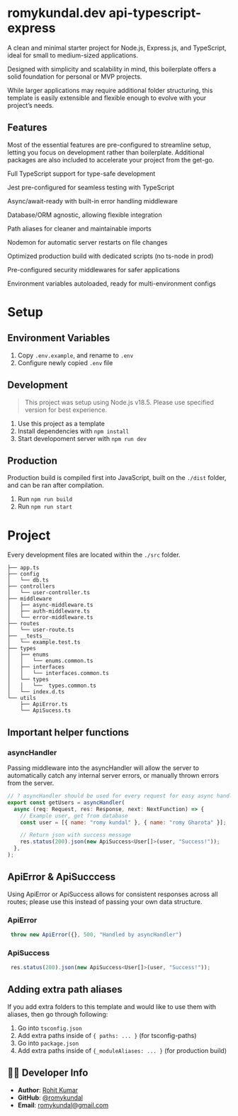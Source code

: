 # romykundal.dev api-typescript-express
A clean and minimal starter project for Node.js, Express.js, and TypeScript, ideal for small to medium-sized applications.

Designed with simplicity and scalability in mind, this boilerplate offers a solid foundation for personal or MVP projects.

While larger applications may require additional folder structuring, this template is easily extensible and flexible enough to evolve with your project’s needs.

## Features
Most of the essential features are pre-configured to streamline setup, letting you focus on development rather than boilerplate. Additional packages are also included to accelerate your project from the get-go.

Full TypeScript support for type-safe development

Jest pre-configured for seamless testing with TypeScript

Async/await-ready with built-in error handling middleware

Database/ORM agnostic, allowing flexible integration

Path aliases for cleaner and maintainable imports

Nodemon for automatic server restarts on file changes

Optimized production build with dedicated scripts (no ts-node in prod)

Pre-configured security middlewares for safer applications

Environment variables autoloaded, ready for multi-environment configs

# Setup

## Environment Variables

1. Copy ```.env.example```, and rename to ```.env```
2. Configure newly copied ```.env``` file 

## Development
> This project was setup using Node.js v18.5. Please use specified version for best experience.

1. Use this project as a template
2. Install dependencies with ```npm install```
3. Start developoment server with ```npm run dev```

## Production
Production build is compiled first into JavaScript, built on the ```./dist``` folder, and can be ran after compilation.

1. Run ```npm run build```
2. Run ```npm run start```

# Project
Every development files are located within the ```./src``` folder. 

```
├── app.ts
├── config
│   └── db.ts
├── controllers
│   └── user-controller.ts
├── middleware
│   ├── async-middleware.ts
│   ├── auth-middleware.ts
│   └── error-middleware.ts
├── routes
│   └── user-route.ts
├── __tests__
│   └── example.test.ts
├── types
│   ├── enums
│   │   └── enums.common.ts
│   ├── interfaces
│   │   └── interfaces.common.ts
│   └── types
│   │   └──  types.common.ts
│   └── index.d.ts
└── utils
    ├── ApiError.ts
    └── ApiSucess.ts
```

## Important helper functions

### asyncHandler
Passing middleware into the asyncHandler will allow the server to automatically catch any internal server errors, or manually thrown errors from the server. 
```js
// ? asyncHandler should be used for every request for easy async handling
export const getUsers = asyncHandler(
  async (req: Request, res: Response, next: NextFunction) => {
    // Example user, get from database
    const user = [{ name: "romy kundal" }, { name: "romy Gharota" }];

    // Return json with success message
    res.status(200).json(new ApiSuccess<User[]>(user, "Success!"));
  },
);
```

## ApiError & ApiSucccess
Using ApiError or ApiSuccess allows for consistent responses across all routes; please use this instead of passing your own data structure. 

### ApiError
```js
 throw new ApiError({}, 500, "Handled by asyncHandler")
```

### ApiSuccess
```js
 res.status(200).json(new ApiSuccess<User[]>(user, "Success!"));
```

## Adding extra path aliases
If you add extra folders to this template and would like to use them with aliases, then go through following:

1. Go into ```tsconfig.json```
2. Add extra paths inside of ```{ paths: ... }``` (for tsconfig-paths)
3. Go into ```package.json```
4. Add extra paths inside of ```{_moduleAliases: ... }``` (for production build)

## 🧑‍💻 Developer Info
- **Author**: [Rohit Kumar](https://www.romykundal.dev/)  
- **GitHub**: [@romykundal](https://github.com/romykundal)  
- **Email**: romykundal@gmail.com
